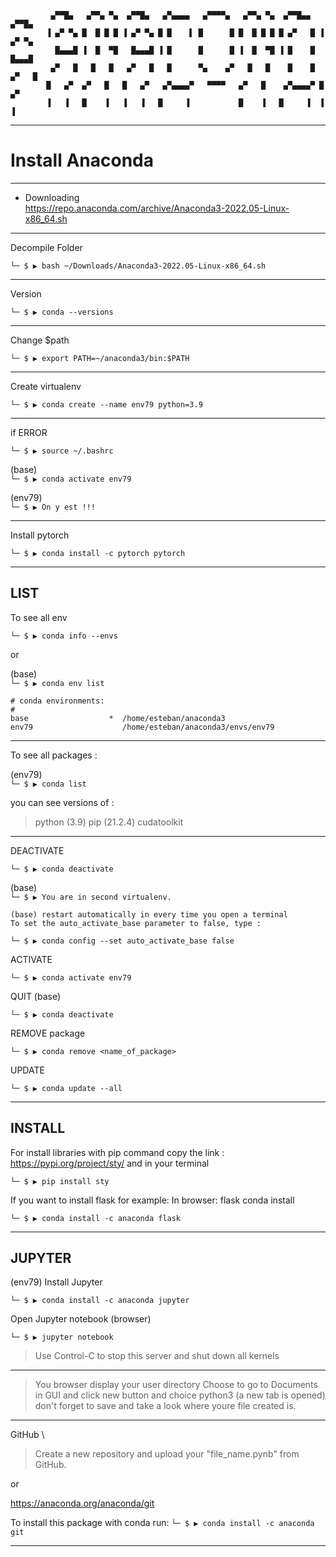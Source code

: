 

             ▄▀▀█▄   ▄▀▀▄ ▀▄  ▄▀▀█▄   ▄▀▄▄▄▄   ▄▀▀▀▀▄   ▄▀▀▄ ▀▄  ▄▀▀█▄▄   ▄▀▀█▄  
            ▐ ▄▀ ▀▄ █  █ █ █ ▐ ▄▀ ▀▄ █ █    ▌ █      █ █  █ █ █ █ ▄▀   █ ▐ ▄▀ ▀▄  
              █▄▄▄█ ▐  █  ▀█   █▄▄▄█ ▐ █      █      █ ▐  █  ▀█ ▐ █    █   █▄▄▄█ 
             ▄▀   █   █   █   ▄▀   █   █      ▀▄    ▄▀   █   █    █    █  ▄▀   █ 
            █   ▄▀  ▄▀   █   █   ▄▀   ▄▀▄▄▄▄▀   ▀▀▀▀   ▄▀   █    ▄▀▄▄▄▄▀ █   ▄▀  
            ▐   ▐   █    ▐   ▐   ▐   █     ▐           █    ▐   █     ▐  ▐   ▐   
          
---

# Install Anaconda

--------

- Downloading \
https://repo.anaconda.com/archive/Anaconda3-2022.05-Linux-x86_64.sh

---

Decompile Folder

`└─ $ ▶ bash ~/Downloads/Anaconda3-2022.05-Linux-x86_64.sh`

---

Version

`└─ $ ▶ conda --versions`

---

Change $path

`└─ $ ▶ export PATH=~/anaconda3/bin:$PATH`

---

Create virtualenv

`└─ $ ▶ conda create --name env79 python=3.9`

---

if ERROR

`└─ $ ▶ source ~/.bashrc`

(base) \
`└─ $ ▶ conda activate env79`

(env79) \
`└─ $ ▶ On y est !!!`

---

Install pytorch

`└─ $ ▶ conda install -c pytorch pytorch`

---

LIST
----

To see all env

`└─ $ ▶ conda info --envs`

or

(base) \
`└─ $ ▶ conda env list`

```
# conda environments:
#
base                  *  /home/esteban/anaconda3
env79                    /home/esteban/anaconda3/envs/env79
```

---

To see all packages :

(env79) \
`└─ $ ▶ conda list`

you can see versions of : 

> python (3.9)
> pip (21.2.4)
> cudatoolkit

---

DEACTIVATE

`└─ $ ▶ conda deactivate`

(base) \
`└─ $ ▶ You are in second virtualenv.`

```
(base) restart automatically in every time you open a terminal
To set the auto_activate_base parameter to false, type :
```

`└─ $ ▶ conda config --set auto_activate_base false`

ACTIVATE

`└─ $ ▶ conda activate env79`

QUIT (base)

`└─ $ ▶ conda deactivate`

REMOVE package

`└─ $ ▶ conda remove <name_of_package>`

UPDATE

`└─ $ ▶ conda update --all`

---

INSTALL
-------

For install libraries with pip command
copy the link : https://pypi.org/project/sty/
and in your terminal

`└─ $ ▶ pip install sty`


If you want to install flask for example:
In browser: flask conda install

`└─ $ ▶ conda install -c anaconda flask`

---

JUPYTER
-------

(env79)
Install Jupyter

`└─ $ ▶ conda install -c anaconda jupyter`

Open Jupyter notebook (browser)

`└─ $ ▶ jupyter notebook`

> Use Control-C to stop this server and shut down all kernels 

---

> You browser display your user directory
> Choose to go to Documents in GUI
> and click new button and choice python3 (a new tab is opened)
> don't forget to save and take a look where youre file created is.

---

GitHub \
> Create a new repository and upload your "file_name.pynb" from GitHub.

or

https://anaconda.org/anaconda/git

To install this package with conda run:
`└─ $ ▶ conda install -c anaconda git`

---
